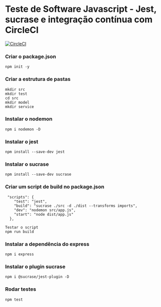 
# Teste de Software Javascript - Jest, sucrase e integração contínua com CircleCI

[![CircleCI](https://circleci.com/gh/circleci/circleci-docs.svg?style=svg)](https://circleci.com/gh/circleci/circleci-docs)

### Criar o package.json
```
npm init -y
```

### Criar a estrutura de pastas
```
mkdir src
mkdir test
cd src
mkdir model
mkdir service
```

### Instalar o nodemon
```
npm i nodemon -D
```

### Instalar o jest
```
npm install --save-dev jest
```

### Instalar o sucrase
```
npm install --save-dev sucrase
```

### Criar um script de build no package.json
```
 "scripts": {
    "test": "jest",
    "build": "sucrase ./src -d ./dist --transforms imports",
    "dev": "nodemon src/app.js",
    "start": "node dist/app.js"
  },

Testar o script
npm run build
```

### Instalar a dependência do express
```
npm i express
```

### Instalar o plugin sucrase
```
npm i @sucrase/jest-plugin -D
```

### Rodar testes
```
npm test
```
